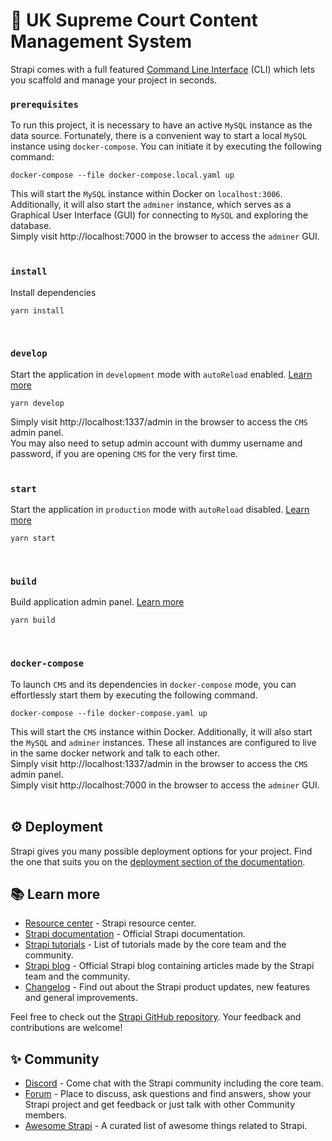 # 🚀 UK Supreme Court Content Management System

Strapi comes with a full featured [Command Line Interface](https://docs.strapi.io/developer-docs/latest/developer-resources/cli/CLI.html)
(CLI) which lets you scaffold and manage your project in seconds.

### `prerequisites`

To run this project, it is necessary to have an active `MySQL` instance as the data source. Fortunately, there is a convenient way to start a local `MySQL` instance using `docker-compose`. You can initiate it by executing the following command:

```
docker-compose --file docker-compose.local.yaml up
```

This will start the `MySQL` instance within Docker on `localhost:3006`. Additionally, it will also start the `adminer` instance, which serves as a Graphical User Interface (GUI) for connecting to `MySQL` and exploring the database.<br>
Simply visit http://localhost:7000 in the browser to access the `adminer` GUI.<br><br>

### `install`

Install dependencies

```
yarn install
```

<br>

### `develop`

Start the application in `development` mode with `autoReload` enabled. [Learn more](https://docs.strapi.io/developer-docs/latest/developer-resources/cli/CLI.html#strapi-develop)

```
yarn develop
```

Simply visit http://localhost:1337/admin in the browser to access the `CMS` admin panel.<br>
You may also need to setup admin account with dummy username and password, if you are opening `CMS` for the very first time.<br><br>

### `start`

Start the application in `production` mode with `autoReload` disabled. [Learn more](https://docs.strapi.io/developer-docs/latest/developer-resources/cli/CLI.html#strapi-start)

```
yarn start
```

<br>

### `build`

Build application admin panel. [Learn more](https://docs.strapi.io/developer-docs/latest/developer-resources/cli/CLI.html#strapi-build)

```
yarn build
```

<br>

### `docker-compose`

To launch `CMS` and its dependencies in `docker-compose` mode, you can effortlessly start them by executing the following command.

```
docker-compose --file docker-compose.yaml up
```

This will start the `CMS` instance within Docker. Additionally, it will also start the `MySQL` and `adminer` instances. These all instances are configured to live in the same docker network and talk to each other.<br>
Simply visit http://localhost:1337/admin in the browser to access the `CMS` admin panel.<br>
Simply visit http://localhost:7000 in the browser to access the `adminer` GUI.<br><br>

## ⚙️ Deployment

Strapi gives you many possible deployment options for your project. Find the one that suits you on the [deployment section of the documentation](https://docs.strapi.io/developer-docs/latest/setup-deployment-guides/deployment.html).

## 📚 Learn more

- [Resource center](https://strapi.io/resource-center) - Strapi resource center.
- [Strapi documentation](https://docs.strapi.io) - Official Strapi documentation.
- [Strapi tutorials](https://strapi.io/tutorials) - List of tutorials made by the core team and the community.
- [Strapi blog](https://docs.strapi.io) - Official Strapi blog containing articles made by the Strapi team and the community.
- [Changelog](https://strapi.io/changelog) - Find out about the Strapi product updates, new features and general improvements.

Feel free to check out the [Strapi GitHub repository](https://github.com/strapi/strapi). Your feedback and contributions are welcome!

## ✨ Community

- [Discord](https://discord.strapi.io) - Come chat with the Strapi community including the core team.
- [Forum](https://forum.strapi.io/) - Place to discuss, ask questions and find answers, show your Strapi project and get feedback or just talk with other Community members.
- [Awesome Strapi](https://github.com/strapi/awesome-strapi) - A curated list of awesome things related to Strapi.
